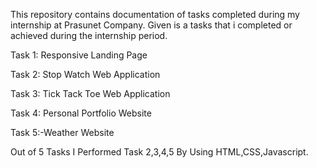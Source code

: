 This repository contains documentation of tasks completed during my internship at Prasunet Company. Given is a tasks that i completed or achieved during the internship period.

Task 1: Responsive Landing Page

Task 2: Stop Watch Web Application 

Task 3: Tick Tack Toe Web Application 

Task 4: Personal Portfolio Website

Task 5:-Weather Website

Out of 5 Tasks I Performed Task 2,3,4,5 By Using HTML,CSS,Javascript.